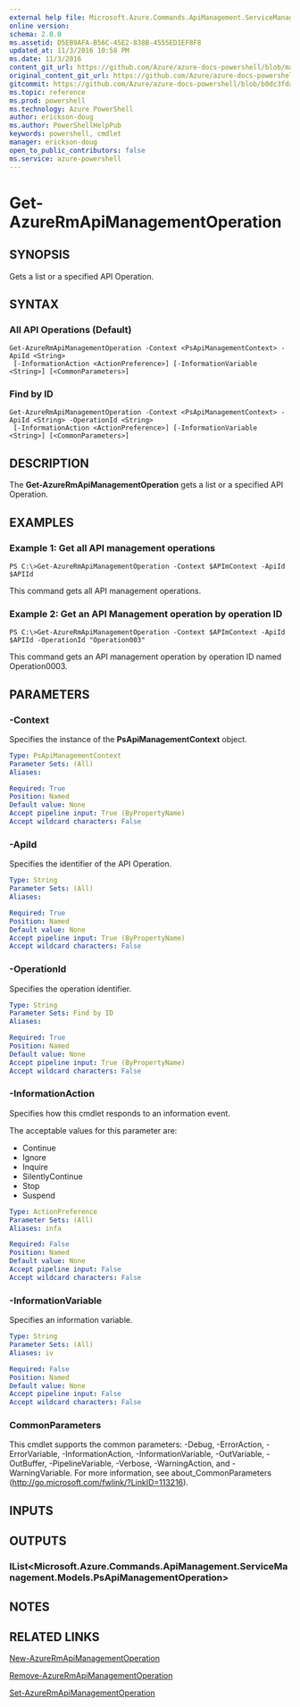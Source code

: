 ```yaml
---
external help file: Microsoft.Azure.Commands.ApiManagement.ServiceManagement.dll-Help.xml
online version: 
schema: 2.0.0
ms.assetid: D5EB9AFA-B56C-45E2-838B-4555ED1EF8F8
updated_at: 11/3/2016 10:58 PM
ms.date: 11/3/2016
content_git_url: https://github.com/Azure/azure-docs-powershell/blob/master/azureps-cmdlets-docs/ResourceManager/ApiManagement.ServiceManagement/v1.1.4/Get-AzureRmApiManagementOperation.md
original_content_git_url: https://github.com/Azure/azure-docs-powershell/blob/master/azureps-cmdlets-docs/ResourceManager/ApiManagement.ServiceManagement/v1.1.4/Get-AzureRmApiManagementOperation.md
gitcommit: https://github.com/Azure/azure-docs-powershell/blob/b0dc3fda3721a600f2fff31599b45845d71f44f4/azureps-cmdlets-docs/ResourceManager/ApiManagement.ServiceManagement/v1.1.4/Get-AzureRmApiManagementOperation.md
ms.topic: reference
ms.prod: powershell
ms.technology: Azure PowerShell
author: erickson-doug
ms.author: PowerShellHelpPub
keywords: powershell, cmdlet
manager: erickson-doug
open_to_public_contributors: false
ms.service: azure-powershell
---
```


# Get-AzureRmApiManagementOperation

## SYNOPSIS
Gets a list or a specified API Operation.

## SYNTAX

### All API Operations (Default)
```
Get-AzureRmApiManagementOperation -Context <PsApiManagementContext> -ApiId <String>
 [-InformationAction <ActionPreference>] [-InformationVariable <String>] [<CommonParameters>]
```

### Find by ID
```
Get-AzureRmApiManagementOperation -Context <PsApiManagementContext> -ApiId <String> -OperationId <String>
 [-InformationAction <ActionPreference>] [-InformationVariable <String>] [<CommonParameters>]
```

## DESCRIPTION
The **Get-AzureRmApiManagementOperation** gets a list or a specified API Operation.

## EXAMPLES

### Example 1: Get all API management operations
```
PS C:\>Get-AzureRmApiManagementOperation -Context $APImContext -ApiId $APIId
```

This command gets all API management operations.

### Example 2: Get an API Management operation by operation ID
```
PS C:\>Get-AzureRmApiManagementOperation -Context $APImContext -ApiId $APIId -OperationId "Operation003"
```

This command gets an API management operation by operation ID named Operation0003.

## PARAMETERS

### -Context
Specifies the instance of the **PsApiManagementContext** object.

```yaml
Type: PsApiManagementContext
Parameter Sets: (All)
Aliases: 

Required: True
Position: Named
Default value: None
Accept pipeline input: True (ByPropertyName)
Accept wildcard characters: False
```

### -ApiId
Specifies the identifier of the API Operation.

```yaml
Type: String
Parameter Sets: (All)
Aliases: 

Required: True
Position: Named
Default value: None
Accept pipeline input: True (ByPropertyName)
Accept wildcard characters: False
```

### -OperationId
Specifies the operation identifier.

```yaml
Type: String
Parameter Sets: Find by ID
Aliases: 

Required: True
Position: Named
Default value: None
Accept pipeline input: True (ByPropertyName)
Accept wildcard characters: False
```

### -InformationAction
Specifies how this cmdlet responds to an information event.

The acceptable values for this parameter are:

- Continue
- Ignore
- Inquire
- SilentlyContinue
- Stop
- Suspend

```yaml
Type: ActionPreference
Parameter Sets: (All)
Aliases: infa

Required: False
Position: Named
Default value: None
Accept pipeline input: False
Accept wildcard characters: False
```

### -InformationVariable
Specifies an information variable.

```yaml
Type: String
Parameter Sets: (All)
Aliases: iv

Required: False
Position: Named
Default value: None
Accept pipeline input: False
Accept wildcard characters: False
```

### CommonParameters
This cmdlet supports the common parameters: -Debug, -ErrorAction, -ErrorVariable, -InformationAction, -InformationVariable, -OutVariable, -OutBuffer, -PipelineVariable, -Verbose, -WarningAction, and -WarningVariable. For more information, see about_CommonParameters (http://go.microsoft.com/fwlink/?LinkID=113216).

## INPUTS

## OUTPUTS

### IList<Microsoft.Azure.Commands.ApiManagement.ServiceManagement.Models.PsApiManagementOperation>

## NOTES

## RELATED LINKS

[New-AzureRmApiManagementOperation](xref:ResourceManager/ApiManagement.ServiceManagement/v1.1.4/New-AzureRmApiManagementOperation.md)

[Remove-AzureRmApiManagementOperation](xref:ResourceManager/ApiManagement.ServiceManagement/v1.1.4/Remove-AzureRmApiManagementOperation.md)

[Set-AzureRmApiManagementOperation](xref:ResourceManager/ApiManagement.ServiceManagement/v1.1.4/Set-AzureRmApiManagementOperation.md)


